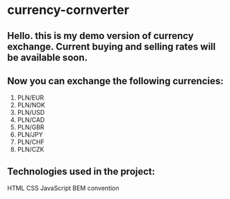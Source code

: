 ﻿# currency-cornverter
## Hello. this is my demo version of currency exchange. Current buying and selling rates will be available soon.

## Now you can exchange the following currencies:

1. PLN/EUR
2. PLN/NOK
3. PLN/USD
4. PLN/CAD
5. PLN/GBR
6. PLN/JPY
7. PLN/CHF
8. PLN/CZK

## Technologies used in the project:

HTML
CSS
JavaScript
BEM convention